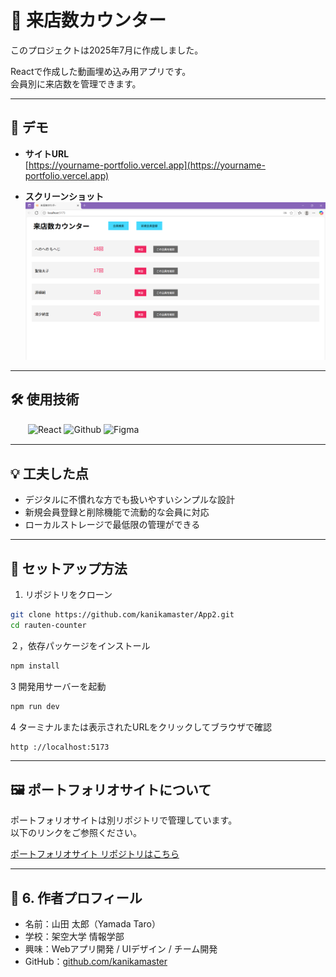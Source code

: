 # 👣 来店数カウンター
このプロジェクトは2025年7月に作成しました。

Reactで作成した動画埋め込み用アプリです。  
会員別に来店数を管理できます。

---

## 🔗 デモ

- **サイトURL**  
  [https://yourname-portfolio.vercel.app](https://yourname-portfolio.vercel.app)

- **スクリーンショット**  
  <img src="sample-counter.png" alt="screenshot" width="600">

---

## 🛠 使用技術

　　![React](https://img.shields.io/badge/React-✓-61DAFB)
![Github](https://img.shields.io/badge/Github-✓-red)
![Figma](https://img.shields.io/badge/Figma-✓-a259ff)

---

## 💡 工夫した点

- デジタルに不慣れな方でも扱いやすいシンプルな設計
- 新規会員登録と削除機能で流動的な会員に対応
- ローカルストレージで最低限の管理ができる

---

## 🚀 セットアップ方法

1. リポジトリをクローン

```bash
git clone https://github.com/kanikamaster/App2.git
cd rauten-counter
```

２，依存パッケージをインストール

```bash
npm install
```

3 開発用サーバーを起動

```bash
npm run dev
```

4 ターミナルまたは表示されたURLをクリックしてブラウザで確認

```bash
http ://localhost:5173
```
---

## 🖼 ポートフォリオサイトについて

ポートフォリオサイトは別リポジトリで管理しています。  
以下のリンクをご参照ください。

[ポートフォリオサイト リポジトリはこちら](https://github.com/kanikamaster/Portfolio)

---

## 📌 6. 作者プロフィール

- 名前：山田 太郎（Yamada Taro）
- 学校：架空大学 情報学部
- 興味：Webアプリ開発 / UIデザイン / チーム開発
- GitHub：[github.com/kanikamaster](https://github.com/kanikamaster)

